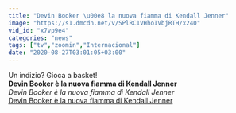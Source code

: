```yaml
---
title: "Devin Booker \u00e8 la nuova fiamma di Kendall Jenner"
image: "https://s1.dmcdn.net/v/SPlRC1VHhoIVbjRTH/x240"
vid_id: "x7vp9e4"
categories: "news"
tags: ["tv","zoomin","Internacional"]
date: "2020-08-27T03:01:05+03:00"
---
```

Un indizio? Gioca a basket!<br><b>Devin Booker è la nuova fiamma di Kendall Jenner</b><br> <i>Devin Booker è la nuova fiamma di Kendall Jenner</i><br> <u>Devin Booker è la nuova fiamma di Kendall Jenner</u>
